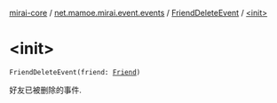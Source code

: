[mirai-core](../../index.md) / [net.mamoe.mirai.event.events](../index.md) / [FriendDeleteEvent](index.md) / [&lt;init&gt;](./-init-.md)

# &lt;init&gt;

`FriendDeleteEvent(friend: `[`Friend`](../../net.mamoe.mirai.contact/-friend/index.md)`)`

好友已被删除的事件.

